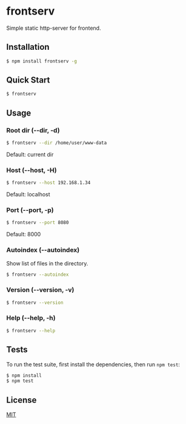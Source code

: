 # frontserv

  Simple static http-server for frontend.

## Installation

```bash
$ npm install frontserv -g
```

## Quick Start

```bash
$ frontserv
```

## Usage

### Root dir (--dir, -d)

```bash
$ frontserv --dir /home/user/www-data
```

  Default: current dir

### Host (--host, -H)

```bash
$ frontserv --host 192.168.1.34
```

  Default: localhost

### Port (--port, -p)

```bash
$ frontserv --port 8080
```

  Default: 8000

### Autoindex (--autoindex)

  Show list of files in the directory.

```bash
$ frontserv --autoindex
```

### Version (--version, -v)

```bash
$ frontserv --version
```

### Help (--help, -h)

```bash
$ frontserv --help
```

## Tests

  To run the test suite, first install the dependencies, then run `npm test`:

```bash
$ npm install
$ npm test
```

## License

  [MIT](LICENSE.md)
